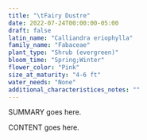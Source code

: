 ```yaml
---
title: "\tFairy Dustre"
date: 2022-07-24T00:00:00-05:00
draft: false
latin_name: "Calliandra eriophylla"
family_name: "Fabaceae"
plant_type: "Shrub (evergreen)"
bloom_time: "Spring;Winter"
flower_color: "Pink"
size_at_maturity: "4-6 ft"
water_needs: "None"
additional_characteristices_notes: ""
---
```


SUMMARY goes here.

<!--more-->

CONTENT goes here.